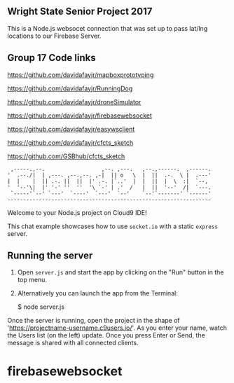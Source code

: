 ## Wright State Senior Project 2017
This is a Node.js websocet connection that was set up to pass lat/lng locations to our Firebase Server.  

## Group 17 Code links

https://github.com/davidafayjr/mapboxprototyping

https://github.com/davidafayjr/RunningDog

https://github.com/davidafayjr/droneSimulator

https://github.com/davidafayjr/firebasewebsocket

https://github.com/davidafayjr/easywsclient

https://github.com/davidafayjr/cfcts_sketch

https://github.com/GSBhub/cfcts_sketch





     ,-----.,--.                  ,--. ,---.   ,--.,------.  ,------.
    '  .--./|  | ,---. ,--.,--. ,-|  || o   \  |  ||  .-.  \ |  .---'
    |  |    |  || .-. ||  ||  |' .-. |`..'  |  |  ||  |  \  :|  `--, 
    '  '--'\|  |' '-' ''  ''  '\ `-' | .'  /   |  ||  '--'  /|  `---.
     `-----'`--' `---'  `----'  `---'  `--'    `--'`-------' `------'
    ----------------------------------------------------------------- 


Welcome to your Node.js project on Cloud9 IDE!

This chat example showcases how to use `socket.io` with a static `express` server.

## Running the server

1) Open `server.js` and start the app by clicking on the "Run" button in the top menu.

2) Alternatively you can launch the app from the Terminal:

    $ node server.js

Once the server is running, open the project in the shape of 'https://projectname-username.c9users.io/'. As you enter your name, watch the Users list (on the left) update. Once you press Enter or Send, the message is shared with all connected clients.
# firebasewebsocket
